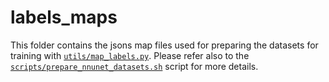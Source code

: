 # labels_maps

This folder contains the jsons map files used for preparing the datasets for training with [`utils/map_labels.py`](../../utils/map_labels.py). Please refer also to the [`scripts/prepare_nnunet_datasets.sh`](../../../../scripts/prepare_nnunet_datasets.sh) script for more details.